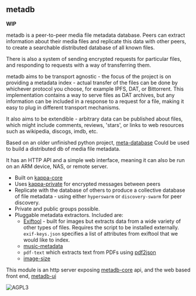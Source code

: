 ## metadb

**WIP**

metadb is a peer-to-peer media file metadata database. Peers can extract information about their media files and replicate this data with other peers, to create a searchable distributed database of all known files.

There is also a system of sending encrypted requests for particular files, and responding to requests with a way of transferring them.

metadb aims to be transport agnostic - the focus of the project is on providing a metadata index - actual transfer of the files can be done by whichever protocol you choose, for example IPFS, DAT, or Bittorrent. This implementation contains a way to serve files as DAT archives, but any information can be included in a response to a request for a file, making it easy to plug in different transport mechanisms.

It also aims to be extendible - arbitrary data can be published about files, which might include comments, reviews, 'stars', or links to web resources such as wikipedia, discogs, imdb, etc.  

Based on an older unfinished python project, [meta-database](https://github.com/ameba23/meta-database)
Could be used to build a distributed db of media file metadata. 

It has an HTTP API and a simple web interface, meaning it can also be run on an ARM device, NAS, or remote server.

- Built on [kappa-core](https://github.com/kappa-db/kappa-core)
- Uses [kappa-private](https://ledger-git.dyne.org/CoBox/kappa-private) for encrypted messages between peers
- Replicate with the database of others to produce a collective database of file metadata - using either `hyperswarm` or `discovery-swarm` for peer discovery.
- Private and public groups possible.
- Pluggable metadata extractors. Included are:
  - [Exiftool](https://www.sno.phy.queensu.ca/~phil/exiftool/) - built for images but extracts data from a wide variety of other types of files.  Requires the script to be installed externally.  `exif-keys.json` specifies a list of attributes from exiftool that we would like to index.
  - [music-metadata](https://github.com/borewit/music-metadata)
  - `pdf-text` which extracts text from PDFs using [pdf2json](https://github.com/modesty/pdf2json)
  - [image-size](https://github.com/image-size/image-size)

This module is an http server exposing [metadb-core](https://github.com/ameba23/metadb-core) api, and the web based front end, [metadb-ui](https://github.com/ameba23/metadb-ui)

![AGPL3](https://www.gnu.org/graphics/agplv3-with-text-162x68.png)

